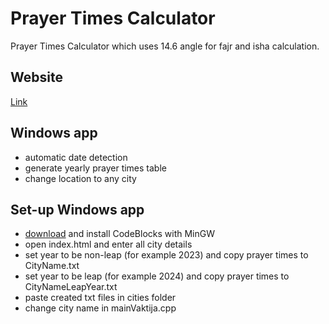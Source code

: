 # Prayer Times Calculator
Prayer Times Calculator which uses 14.6 angle for fajr and isha calculation.

## Website
[Link](https://amarhusika.github.io/prayer-times-calculator)

## Windows app
- automatic date detection
- generate yearly prayer times table
- change location to any city

## Set-up Windows app
- [download](https://sourceforge.net/projects/codeblocks/files/Binaries/20.03/Windows/codeblocks-20.03mingw-setup.exe/download) and install CodeBlocks with MinGW
- open index.html and enter all city details
- set year to be non-leap (for example 2023) and copy prayer times to CityName.txt
- set year to be leap (for example 2024) and copy prayer times to CityNameLeapYear.txt
- paste created txt files in cities folder
- change city name in mainVaktija.cpp



